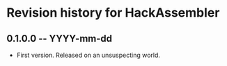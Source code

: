 # Revision history for HackAssembler

## 0.1.0.0 -- YYYY-mm-dd

* First version. Released on an unsuspecting world.
